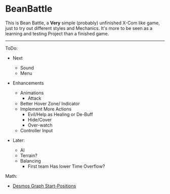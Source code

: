 # BeanBattle
 
This is Bean Battle, a **Very** simple (probably) unfinished X-Com like game, just to try out different styles and Mechanics. 
It's more to be seen as a learning and testing Project than a finished game.

---
ToDo:
- Next
  - Sound
  - Menu

- Enhancements
  - Animations
    - Attack
  - Better Hover Zone/ Indicator
  - Implement More Actions
    - Evil/Help as Healing or De-Buff
    - Hide/Cover
    - Over-watch
  - Controller Input

- Later:
  - AI
  - Terrain?
  - Balancing
    - First team Has lower Time Overflow?

Math:
- [Desmos Graph Start-Positions](https://www.desmos.com/calculator/lqxf4nhqil)
